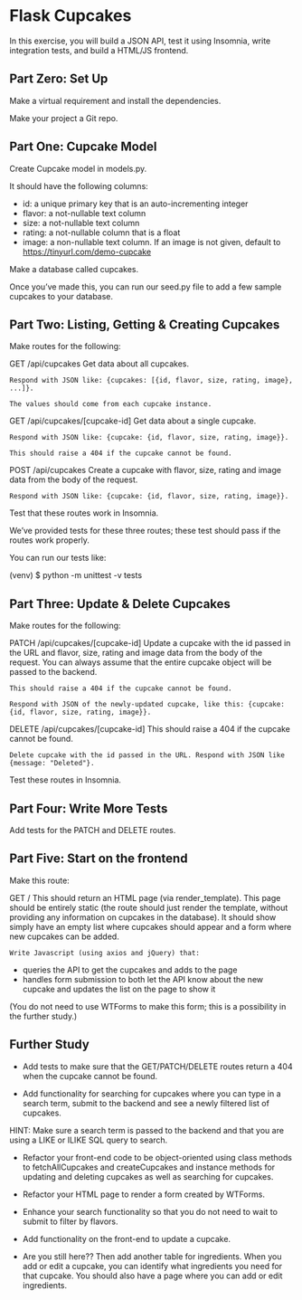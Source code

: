 # Flask Cupcakes

In this exercise, you will build a JSON API, test it using Insomnia, write integration tests, and build a HTML/JS frontend.

## Part Zero: Set Up

Make a virtual requirement and install the dependencies.

Make your project a Git repo.

## Part One: Cupcake Model

Create Cupcake model in models.py.

It should have the following columns:

- id: a unique primary key that is an auto-incrementing integer
- flavor: a not-nullable text column
- size: a not-nullable text column
- rating: a not-nullable column that is a float
- image: a non-nullable text column. If an image is not given, default to https://tinyurl.com/demo-cupcake

Make a database called cupcakes.

Once you’ve made this, you can run our seed.py file to add a few sample cupcakes to your database.

## Part Two: Listing, Getting & Creating Cupcakes

Make routes for the following:

GET /api/cupcakes
Get data about all cupcakes.

    Respond with JSON like: {cupcakes: [{id, flavor, size, rating, image}, ...]}.

    The values should come from each cupcake instance.

GET /api/cupcakes/[cupcake-id]
Get data about a single cupcake.

    Respond with JSON like: {cupcake: {id, flavor, size, rating, image}}.

    This should raise a 404 if the cupcake cannot be found.

POST /api/cupcakes
Create a cupcake with flavor, size, rating and image data from the body of the request.

    Respond with JSON like: {cupcake: {id, flavor, size, rating, image}}.

Test that these routes work in Insomnia.

We’ve provided tests for these three routes; these test should pass if the routes work properly.

You can run our tests like:

(venv) \$ python -m unittest -v tests

## Part Three: Update & Delete Cupcakes

Make routes for the following:

PATCH /api/cupcakes/[cupcake-id]
Update a cupcake with the id passed in the URL and flavor, size, rating and image data from the body of the request. You can always assume that the entire cupcake object will be passed to the backend.

    This should raise a 404 if the cupcake cannot be found.

    Respond with JSON of the newly-updated cupcake, like this: {cupcake: {id, flavor, size, rating, image}}.

DELETE /api/cupcakes/[cupcake-id]
This should raise a 404 if the cupcake cannot be found.

    Delete cupcake with the id passed in the URL. Respond with JSON like {message: "Deleted"}.

Test these routes in Insomnia.

## Part Four: Write More Tests

Add tests for the PATCH and DELETE routes.

## Part Five: Start on the frontend

Make this route:

GET /
This should return an HTML page (via render_template). This page should be entirely static (the route should just render the template, without providing any information on cupcakes in the database). It should show simply have an empty list where cupcakes should appear and a form where new cupcakes can be added.

    Write Javascript (using axios and jQuery) that:

- queries the API to get the cupcakes and adds to the page
- handles form submission to both let the API know about the new cupcake and updates the list on the page to show it

(You do not need to use WTForms to make this form; this is a possibility in the further study.)

## Further Study

- Add tests to make sure that the GET/PATCH/DELETE routes return a 404 when the cupcake cannot be found.

- Add functionality for searching for cupcakes where you can type in a search term, submit to the backend and see a newly filtered list of cupcakes.

HINT: Make sure a search term is passed to the backend and that you are using a LIKE or ILIKE SQL query to search.

- Refactor your front-end code to be object-oriented using class methods to fetchAllCupcakes and createCupcakes and instance methods for updating and deleting cupcakes as well as searching for cupcakes.

- Refactor your HTML page to render a form created by WTForms.

- Enhance your search functionality so that you do not need to wait to submit to filter by flavors.

- Add functionality on the front-end to update a cupcake.

- Are you still here?? Then add another table for ingredients. When you add or edit a cupcake, you can identify what ingredients you need for that cupcake. You should also have a page where you can add or edit ingredients.
